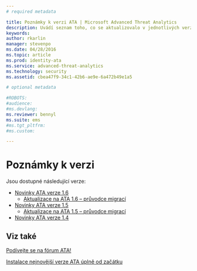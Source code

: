 ```yaml
---
# required metadata

title: Poznámky k verzi ATA | Microsoft Advanced Threat Analytics
description: Uvádí seznam toho, co se aktualizovalo v jednotlivých verzích, a také známé problémy a průvodce migrací.
keywords:
author: rkarlin
manager: stevenpo
ms.date: 04/28/2016
ms.topic: article
ms.prod: identity-ata
ms.service: advanced-threat-analytics
ms.technology: security
ms.assetid: cbea47f9-34c1-42b6-ae9e-6a472b49e1a5

# optional metadata

#ROBOTS:
#audience:
#ms.devlang:    
ms.reviewer: bennyl
ms.suite: ems
#ms.tgt_pltfrm:
#ms.custom:

---
```


# Poznámky k verzi
Jsou dostupné následující verze:

- [Novinky ATA verze 1.6](whats-new-version-1.6.md)
   - [Aktualizace na ATA 1.6 – průvodce migrací](/advanced-threat-analytics/understand-explore/ata-update-1.6-migration-guide)
- [Novinky ATA verze 1.5](whats-new-version-1.5.md)
   - [Aktualizace na ATA 1.5 – průvodce migrací](/advanced-threat-analytics/understand-explore/ata-update-1.5-migration-guide)
- [Novinky ATA verze 1.4](whats-new-version-1.4.md)

## Viz také
[Podívejte se na fórum ATA!](https://social.technet.microsoft.com/Forums/security/en-US/home?forum=mata)

[Instalace nejnovější verze ATA úplně od začátku](/advanced-threat-analytics/deploy-use/install-ata)


<!--HONumber=Jun16_HO1-->


